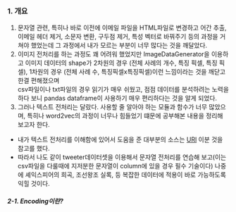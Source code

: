 ### 1. 개요
1. 문자열 관련, 특히나 바로 이전에 이메일 파일을 HTML파일로 변경하고 어간 추출, 이메일 헤더 제거, 소문자 변환, 구두점 제거, 특성 벡터로 바꿔주기 등의 과정을 거쳐야 했었는데 그 과정에서 내가 모르는 부분이 너무 많다는 것을 깨달았다.
2. 이미지 전처리를 하는 과정도 꽤 어려워 했었지만 ImageDataGenerator을 이용하고 이미지 데이터의 shape가 2차원의 경우 (전체 사례의 개수, 특징 픽셀, 특징 픽셀), 1차원의 경우 (전체 사례 수, 특징픽셀x특징픽셀)이런 느낌이라는 것을 깨닫고 한결 편해졌으며  
   csv파일이나 txt파일의 경우 읽기가 매우 쉬웠고, 점점 데이터를 분석하려는 노력을 하다 보니 pandas dataframe이 사용하기 매우 편리하다는 것을 알게 되었다.
3. 그러나 텍스트 전처리는 달랐다. 사용할 줄 알아야 하는 모듈과 함수가 너무 많았으며, 특히나 word2vec의 과정이 너무나 힘들었기 떄문에 공부해본 내용을 정리해 보고자 한다.

- 내가 텍스트 전처리를 이해함에 있어서 도움을 준 대부분의 소스는 [URl]('https://www.kaggle.com/sudalairajkumar/getting-started-with-text-preprocessing/notebook') 이분 것을 참고를 했다.
- 따라서 나도 같이 tweeter데이터셋을 이용해서 문자열 전처리를 연습해 보고(이는 csv파일을 다룰때에 지저분한 문자열이 column에 있을 경우 필수 기술이다) 나중에 셰익스피어의 희곡, 조선왕조 실록, 등 복잡한 데이터에 적용이 바로 가능하도록 익힐 것이다.
##### 2-1. Encoding이란?
